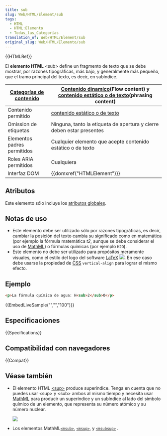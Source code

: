 ```yaml
---
title: sub
slug: Web/HTML/Element/sub
tags:
  - HTML
  - HTML:Elemento
  - Todas_las_Categorías
translation_of: Web/HTML/Element/sub
original_slug: Web/HTML/Elemento/sub
---
```

{{HTMLRef}}

El **elemento HTML** \<sub> define un fragmento de texto que se debe mostrar, por razones tipográficas, más bajo, y generalmente más pequeño, que el tramo principal del texto, es decir, en subíndice.

| [Categorías de contenido](/es/docs/HTML/Content_categories) | [Contenido dinamíco](/es/docs/Web/Guide/HTML/categorias_de_contenido#Contenido_din%C3%A1mico)(Flow content) y [contenido estático o de texto](/es/docs/Web/Guide/HTML/categorias_de_contenido#Contenido_est%C3%A1tico_o_de_texto)(phrasing content) |
| ----------------------------------------------------------- | --------------------------------------------------------------------------------------------------------------------------------------------------------------------------------------------------------------------------------------------------- |
| Contenido permitido                                         | [contenido estático o de texto](/es/docs/Web/Guide/HTML/categorias_de_contenido#Contenido_est%C3%A1tico_o_de_texto)                                                                                                                                 |
| Omission de etiquetas                                       | Ninguna, tanto la etiqueta de apertura y cierre deben estar presentes                                                                                                                                                                               |
| Elementos padres permitidos                                 | Cualquier elemento que acepte contenido estático o de texto                                                                                                                                                                                         |
| Roles ARIA permitidos                                       | Cualquiera                                                                                                                                                                                                                                          |
| Interfaz DOM                                                | {{domxref("HTMLElement")}}                                                                                                                                                                                                                |

## Atributos

Este elemento sólo incluye los [atributos globales](/es/docs/HTML/Global_attributes).

## Notas de uso

- Este elemento debe ser utilizado sólo por razones tipográficas, es decir, cambiar la posición del texto cambia su significado como en matemática (por ejemplo la fórmula matemática _t2_, aunque se debe considerar el uso de [MathML](/es/docs/MathML)) o fórmulas químicas (por ejemplo `H2O`).
- Este elemento no debe ser utilizado para propósitos meramente visuales, como el estilo del logo del software [LaTeX](https://es.wikipedia.org/wiki/LaTeX) [![](https://upload.wikimedia.org/wikipedia/commons/thumb/9/92/LaTeX_logo.svg/1200px-LaTeX_logo.svg.png)](https://upload.wikimedia.org/wikipedia/commons/thumb/9/92/LaTeX_logo.svg/1200px-LaTeX_logo.svg.png). En ese caso debe usarse la propiedad de [CSS](/es/docs/CSS) `vertical-align` para lograr el mismo efecto.

## Ejemplo

```html
<p>La fórmula química de agua: H<sub>2</sub>O</p>
```

{{EmbedLiveSample("","","100")}}

## Especificaciones

{{Specifications}}

## Compatibilidad con navegadores

{{Compat}}

## Véase también

- El elemento HTML [\<sup>](/es/docs/Web/HTML/Elemento/sup) produce superíndice. Tenga en cuenta que no puedes usar \<sup> y \<sub> ambos al mismo tiempo y necesita usar [MathML](/es/docs/MathML) para producir un superíndice y un subíndice al lado del símbolo químico de un elemento, que representa su número atómico y su número nuclear.

  ![](https://upload.wikimedia.org/wikipedia/commons/thumb/d/db/Element_identity.png/220px-Element_identity.png)

- Los elementos MathML[`<msub>`](/es/docs/MathML/Element/msub), [`<msup>`](/es/docs/MathML/Element/msup), y [`<msubsup>`](/es/docs/MathML/Element/msubsup) .
